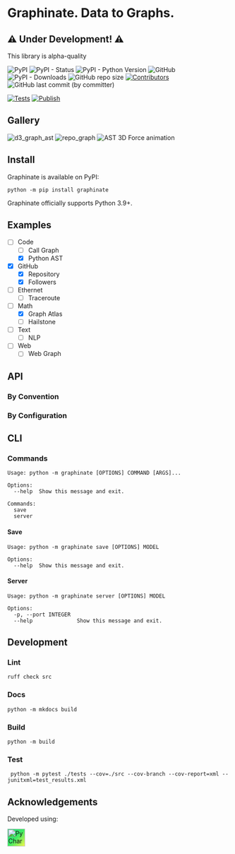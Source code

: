 # Graphinate. Data to Graphs.

## ⚠️ **Under Development!** ⚠️

This library is alpha-quality

![PyPI](https://img.shields.io/pypi/v/graphinate)
![PyPI - Status](https://img.shields.io/pypi/status/graphinate)
![PyPI - Python Version](https://img.shields.io/pypi/pyversions/graphinate)
![GitHub](https://img.shields.io/github/license/erivlis/graphinate)
![PyPI - Downloads](https://img.shields.io/pypi/dd/graphinate)
![GitHub repo size](https://img.shields.io/github/repo-size/erivlis/graphinate)
[![Contributors](https://img.shields.io/github/contributors/erivlis/graphinate.svg)](https://github.com/erivlis/graphinate/graphs/contributors)
![GitHub last commit (by committer)](https://img.shields.io/github/last-commit/erivlis/graphinate)

[![Tests](https://github.com/erivlis/graphinate/actions/workflows/test.yml/badge.svg?branch=master)](https://github.com/erivlis/graphinate/actions/workflows/test.yml)
[![Publish](https://github.com/erivlis/graphinate/actions/workflows/publish.yml/badge.svg)](https://github.com/erivlis/graphinate/actions/workflows/publish.yml)

## Gallery

![d3_graph_ast](https://github.com/erivlis/graphinate/assets/9897520/9e7e1ed2-3a5c-41fe-8c5f-999da4b741ff)
![repo_graph](https://github.com/erivlis/graphinate/assets/9897520/9c044bbe-1f21-41b8-b879-95b8362ad48d)
![AST 3D Force animation](https://github.com/erivlis/graphinate/assets/9897520/2e9a53b1-5686-4683-a0e4-fbffa850a27b)

## Install

Graphinate is available on PyPI:

```console
python -m pip install graphinate 
```

Graphinate officially supports Python 3.9+.

## Examples

- [ ] Code
  - [ ] Call Graph
  - [x] Python AST
- [x] GitHub
  - [x] Repository
  - [x] Followers
- [ ] Ethernet
  - [ ] Traceroute
- [ ] Math
  - [x] Graph Atlas
  - [ ] Hailstone
- [ ] Text
  - [ ] NLP
- [ ] Web
  - [ ] Web Graph

## API

### By Convention

### By Configuration

## CLI

### Commands

```
Usage: python -m graphinate [OPTIONS] COMMAND [ARGS]...

Options:
  --help  Show this message and exit.

Commands:
  save
  server
```

#### Save

```
Usage: python -m graphinate save [OPTIONS] MODEL

Options:
  --help  Show this message and exit.
```

#### Server

```
Usage: python -m graphinate server [OPTIONS] MODEL

Options:
  -p, --port INTEGER
  --help              Show this message and exit.
```

## Development

### Lint

```shell
ruff check src
```

### Docs

```shell
python -m mkdocs build
```

### Build

```shell
python -m build
```

### Test

```shell
 python -m pytest ./tests --cov=./src --cov-branch --cov-report=xml --junitxml=test_results.xml
```


## Acknowledgements

Developed using:

<a href="https://www.jetbrains.com/pycharm/"><img height="40" style="background: linear-gradient(-45deg, #FCF84A, #3DEA62, #21D789);" src="https://resources.jetbrains.com/storage/products/company/brand/logos/PyCharm.png" alt="PyCharm logo."></a>

